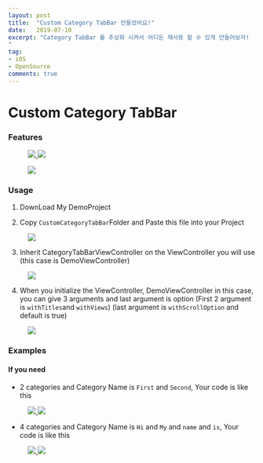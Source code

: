 ```yaml
---
layout: post
title:  "Custom Category TabBar 만들었어요!"
date:   2019-07-10
excerpt: "Category TabBar 를 추상화 시켜서 어디든 재사용 할 수 있게 만들어보자!
"
tag:
- iOS
- OpenSource
comments: true
---
```


# Custom Category TabBar

### Features
<figure class="half">
  <a href="/assets/ViewTouch.gif">
	<img src="/assets/ViewTouch.gif">
  </a>
	<img src="/assets/CategoryTouch.gif">
  <a href="/assets/CategoryTouch.gif">
  </a>
</figure>

<figure>
  <a href="/assets/ScrollingWithIndicatorBar.gif">
	<img src="/assets/ScrollingWithIndicatorBar.gif">
  </a>
  <figcaption>
    <a href="/assets/ScrollingWithIndicatorBar.gif" title="카테고리를 스크롤 해도 파란색 IndicatorBar가 따라갑니다 ">
    </a>
  </figcaption>
</figure>

### Usage
1. DownLoad My DemoProject

2. Copy `CustomCategoryTabBar`Folder and Paste this file into your Project
<figure>
  <a href="/assets/CustomCategoryTabBarFolder.png">
	<img src="/assets/CustomCategoryTabBarFolder.png">
  </a>
</figure>


3. Inherit CategoryTabBarViewController on the ViewController you will use
(this case is DemoViewController)
<figure>
  <a href="/assets/InheritCategoryTabBarVC.png">
	<img src="/assets/InheritCategoryTabBarVC.png">
  </a>
</figure>

4. When you initialize the ViewController, DemoViewController in this case, you can give 3 arguments and last argument is option
(First 2 argument is `withTitles`and `withViews`)
(last argument is `withScrollOption` and default is true)
<figure>
  <a href="/assets/CategoryTabBarInit.png">
	<img src="/assets/CategoryTabBarInit.png">
  </a>
</figure>

### Examples

#### If you need
* 2 categories and Category Name is `First` and `Second`, Your code is like this
<figure class = "half">
  <a href="/assets/categoryCodeDemo1.png">
	<img src="/assets/categoryCodeDemo1.png">
  </a>
  <a href="/assets/CategoryNumIs2.gif">
	<img src="/assets/CategoryNumIs2.gif">
  </a>
</figure>

* 4 categories and Category Name is `Hi` and `My` and `name` and `is`, Your code is like this
<figure class = "half">
  <a href="/assets/categoryCodeDemo2.png">
	<img src="/assets/categoryCodeDemo2.png">
  </a>
  <a href="/assets/CategoryNumIs4.gif">
	<img src="/assets/CategoryNumIs4.gif">
  </a>
</figure>
